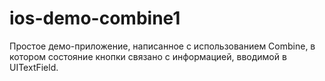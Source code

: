 # ios-demo-combine1

Простое демо-приложение, написанное с использованием Combine, в котором состояние кнопки связано с информацией, вводимой в UITextField.
